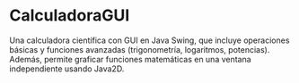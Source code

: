 # CalculadoraGUI
Una calculadora científica con GUI en Java Swing, que incluye operaciones básicas y funciones avanzadas (trigonometría, logaritmos, potencias). Además, permite graficar funciones matemáticas en una ventana independiente usando Java2D.
